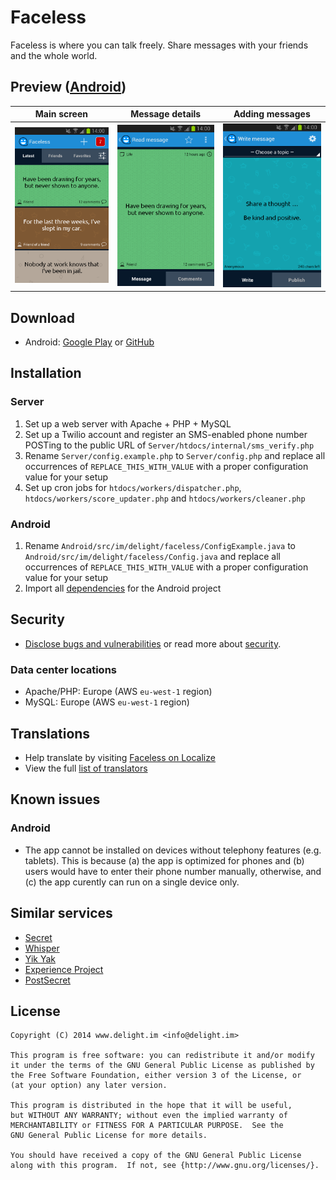# Faceless

Faceless is where you can talk freely. Share messages with your friends and the whole world.

## Preview ([Android](https://www.delight.im/get/faceless))

Main screen | Message details | Adding messages
:-------------------------:|:-------------------------:|:-------------------------:
<img src="Graphics/Screenshots/Version 2.3.0/01 Main.png?raw=true" alt="01 Main" width="200" /> | <img src="Graphics/Screenshots/Version 2.3.0/02 Details.png?raw=true" alt="02 Details" width="200" /> | <img src="Graphics/Screenshots/Version 2.3.0/03 Add.png?raw=true" alt="03 Add" width="200" />

## Download

 * Android: [Google Play](https://www.delight.im/get/faceless) or [GitHub](Releases/Android/Latest.apk?raw=true)

## Installation

### Server

 1. Set up a web server with Apache + PHP + MySQL
 2. Set up a Twilio account and register an SMS-enabled phone number POSTing to the public URL of `Server/htdocs/internal/sms_verify.php`
 3. Rename `Server/config.example.php` to `Server/config.php` and replace all occurrences of `REPLACE_THIS_WITH_VALUE` with a proper configuration value for your setup
 4. Set up cron jobs for `htdocs/workers/dispatcher.php`, `htdocs/workers/score_updater.php` and `htdocs/workers/cleaner.php`

### Android

 1. Rename `Android/src/im/delight/faceless/ConfigExample.java` to `Android/src/im/delight/faceless/Config.java` and replace all occurrences of `REPLACE_THIS_WITH_VALUE` with a proper configuration value for your setup
 2. Import all [dependencies](Android/README.md#dependencies) for the Android project

## Security

 * [Disclose bugs and vulnerabilities](https://www.delight.im/security/faceless) or read more about [security](SECURITY.md).

### Data center locations

 * Apache/PHP: Europe (AWS `eu-west-1` region)
 * MySQL: Europe (AWS `eu-west-1` region)

## Translations

 * Help translate by visiting [Faceless on Localize](https://www.localize.im/v/36)
 * View the full [list of translators](TRANSLATORS.md)

## Known issues

### Android

 * The app cannot be installed on devices without telephony features (e.g. tablets). This is because (a) the app is optimized for phones and (b) users would have to enter their phone number manually, otherwise, and (c) the app curently can run on a single device only.

## Similar services

 * [Secret](http://www.secret.ly/)
 * [Whisper](http://whisper.sh/)
 * [Yik Yak](http://yikyakapp.com/)
 * [Experience Project](http://www.experienceproject.com/)
 * [PostSecret](http://postsecret.com/)

## License

```
Copyright (C) 2014 www.delight.im <info@delight.im>

This program is free software: you can redistribute it and/or modify
it under the terms of the GNU General Public License as published by
the Free Software Foundation, either version 3 of the License, or
(at your option) any later version.

This program is distributed in the hope that it will be useful,
but WITHOUT ANY WARRANTY; without even the implied warranty of
MERCHANTABILITY or FITNESS FOR A PARTICULAR PURPOSE.  See the
GNU General Public License for more details.

You should have received a copy of the GNU General Public License
along with this program.  If not, see {http://www.gnu.org/licenses/}.
```